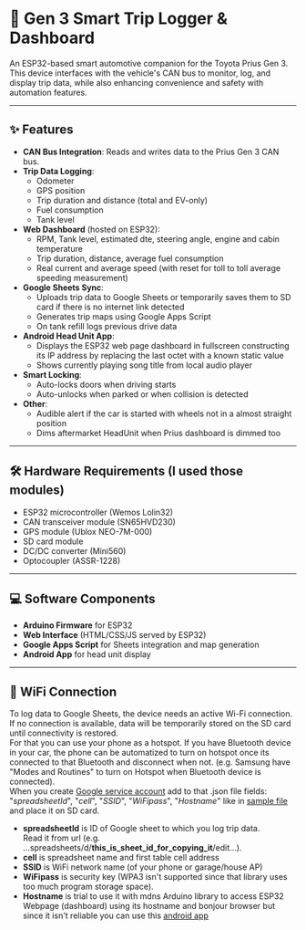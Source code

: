 # 🚗 Gen 3 Smart Trip Logger & Dashboard

An ESP32-based smart automotive companion for the Toyota Prius Gen 3. This device interfaces with the vehicle's CAN bus to monitor, log, and display trip data, while also enhancing convenience and safety with automation features.

---

## ✨ Features

- **CAN Bus Integration**: Reads and writes data to the Prius Gen 3 CAN bus.
- **Trip Data Logging**:
  - Odometer
  - GPS position
  - Trip duration and distance (total and EV-only)
  - Fuel consumption
  - Tank level
- **Web Dashboard** (hosted on ESP32):
  - RPM, Tank level, estimated dte, steering angle, engine and cabin temperature
  - Trip duration, distance, average fuel consumption
  - Real current and average speed (with reset for toll to toll average speeding measurement)
- **Google Sheets Sync**:
  - Uploads trip data to Google Sheets or temporarily saves them to SD card if there is no internet link detected
  - Generates trip maps using Google Apps Script
  - On tank refill logs previous drive data
- **Android Head Unit App**:
  - Displays the ESP32 web page dashboard in fullscreen constructing its IP address by replacing the last octet with a known static value
  - Shows currently playing song title from local audio player
- **Smart Locking**:
  - Auto-locks doors when driving starts
  - Auto-unlocks when parked or when collision is detected
- **Other**:
  - Audible alert if the car is started with wheels not in a almost straight position
  - Dims aftermarket HeadUnit when Prius dashboard is dimmed too

---

## 🛠 Hardware Requirements (I used those modules)

- ESP32 microcontroller (Wemos Lolin32)
- CAN transceiver module (SN65HVD230)
- GPS module (Ublox NEO-7M-000)
- SD card module
- DC/DC converter (Mini560)
- Optocoupler (ASSR-1228)
---


## 💻 Software Components

- **Arduino Firmware** for ESP32
- **Web Interface** (HTML/CSS/JS served by ESP32)
- **Google Apps Script** for Sheets integration and map generation
- **Android App** for head unit display

---

## 📶 WiFi Connection

To log data to Google Sheets, the device needs an active Wi-Fi connection. If no connection is available, data will be temporarily stored on the SD card until connectivity is restored.<br>
For that you can use your phone as a hotspot. If you have Bluetooth device in your car, the phone can be automatized to turn on hotspot once its connected to that Bluetooth and disconnect when not. (e.g. Samsung have "Modes and Routines" to turn on Hotspot when Bluetooth device is connected).<br>
When you create [Google service account](https://github.com/DejanVasic/Gen3-Trip-Logger/blob/master/Google-spreadsheet/README.md) add to that .json file fields: "_spreadsheetId_", "_cell_", "_SSID_", "_WiFipass_", "_Hostname_" like in [sample file](https://github.com/DejanVasic/Gen3-Trip-Logger/blob/master/firmware/SDcard/Settings.json) and place it on SD card.<br>
- **spreadsheetId** is ID of Google sheet to which you log trip data.<br>Read it from url (e.g. ...spreadsheets/d/**this_is_sheet_id_for_copying_it**/edit...).
- **cell** is spreadsheet name and first table cell address 
- **SSID** is WiFi network name (of your phone or garage/house AP)
- **WiFipass** is security key (WPA3 isn't supported since that library uses too much program storage space).
- **Hostname** is trial to use it with mdns Arduino library to access ESP32 Webpage (dashboard) using its hostname and bonjour browser but since it isn't reliable you can use this [android app](https://github.com/DejanVasic/Gen3-Trip-Logger/tree/master/app/release)



